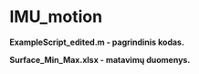 IMU_motion
======================================

**ExampleScript_edited.m - pagrindinis kodas.**

**Surface_Min_Max.xlsx - matavimų duomenys.**


